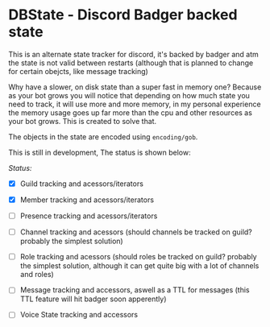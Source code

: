 # DBState - Discord Badger backed state

This is an alternate state tracker for discord, it's backed by badger and atm the state is not valid between restarts (although that is planned to change for certain obejcts, like message tracking)

Why have a slower, on disk state than a super fast in memory one? Because as your bot grows you will notice that depending on how much state you need to track, it will use more and more memory, in my personal experience the memory usage goes up far more than the cpu and other resources as your bot grows. This is created to solve that.

The objects in the state are encoded using `encoding/gob`.

This is still in development, The status is shown below:

*Status:*

 - [x] Guild tracking and acessors/iterators
 - [x] Member tracking and acessors/iterators 
 - [ ] Presence tracking and acessors/iterators 
 - [ ] Channel tracking and acessors (should channels be tracked on guild? probably the simplest solution) 
 - [ ] Role tracking and acessors (should roles be tracked on guild? probably the simplest solution, although it can get quite big with a lot of channels and roles)
 - [ ] Message tracking and accessors, aswell as a TTL for messages (this TTL feature will hit badger soon apperently)
 - [ ] Voice State tracking and accessors

